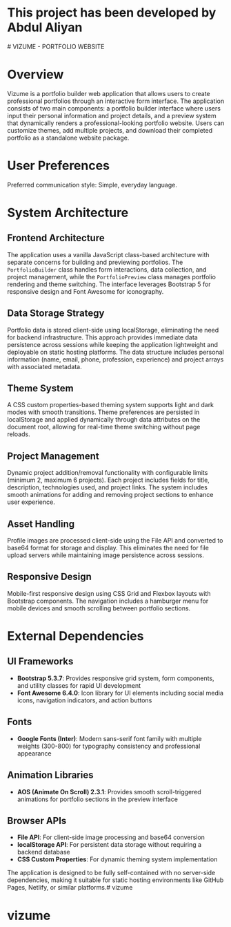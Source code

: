 # This project has been developed by Abdul Aliyan
﻿# VIZUME - PORTFOLIO  WEBSITE


# Overview

Vizume is a portfolio builder web application that allows users to create professional portfolios through an interactive form interface. The application consists of two main components: a portfolio builder interface where users input their personal information and project details, and a preview system that dynamically renders a professional-looking portfolio website. Users can customize themes, add multiple projects, and download their completed portfolio as a standalone website package.

# User Preferences

Preferred communication style: Simple, everyday language.

# System Architecture

## Frontend Architecture
The application uses a vanilla JavaScript class-based architecture with separate concerns for building and previewing portfolios. The `PortfolioBuilder` class handles form interactions, data collection, and project management, while the `PortfolioPreview` class manages portfolio rendering and theme switching. The interface leverages Bootstrap 5 for responsive design and Font Awesome for iconography.

## Data Storage Strategy
Portfolio data is stored client-side using localStorage, eliminating the need for backend infrastructure. This approach provides immediate data persistence across sessions while keeping the application lightweight and deployable on static hosting platforms. The data structure includes personal information (name, email, phone, profession, experience) and project arrays with associated metadata.

## Theme System
A CSS custom properties-based theming system supports light and dark modes with smooth transitions. Theme preferences are persisted in localStorage and applied dynamically through data attributes on the document root, allowing for real-time theme switching without page reloads.

## Project Management
Dynamic project addition/removal functionality with configurable limits (minimum 2, maximum 6 projects). Each project includes fields for title, description, technologies used, and project links. The system includes smooth animations for adding and removing project sections to enhance user experience.

## Asset Handling
Profile images are processed client-side using the File API and converted to base64 format for storage and display. This eliminates the need for file upload servers while maintaining image persistence across sessions.

## Responsive Design
Mobile-first responsive design using CSS Grid and Flexbox layouts with Bootstrap components. The navigation includes a hamburger menu for mobile devices and smooth scrolling between portfolio sections.

# External Dependencies

## UI Frameworks
- **Bootstrap 5.3.7**: Provides responsive grid system, form components, and utility classes for rapid UI development
- **Font Awesome 6.4.0**: Icon library for UI elements including social media icons, navigation indicators, and action buttons

## Fonts
- **Google Fonts (Inter)**: Modern sans-serif font family with multiple weights (300-800) for typography consistency and professional appearance

## Animation Libraries
- **AOS (Animate On Scroll) 2.3.1**: Provides smooth scroll-triggered animations for portfolio sections in the preview interface

## Browser APIs
- **File API**: For client-side image processing and base64 conversion
- **localStorage API**: For persistent data storage without requiring a backend database
- **CSS Custom Properties**: For dynamic theming system implementation

The application is designed to be fully self-contained with no server-side dependencies, making it suitable for static hosting environments like GitHub Pages, Netlify, or similar platforms.# vizume
# vizume


